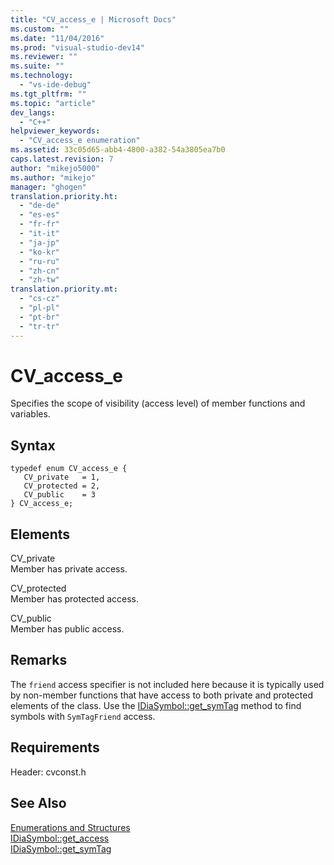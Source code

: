 ```yaml
---
title: "CV_access_e | Microsoft Docs"
ms.custom: ""
ms.date: "11/04/2016"
ms.prod: "visual-studio-dev14"
ms.reviewer: ""
ms.suite: ""
ms.technology: 
  - "vs-ide-debug"
ms.tgt_pltfrm: ""
ms.topic: "article"
dev_langs: 
  - "C++"
helpviewer_keywords: 
  - "CV_access_e enumeration"
ms.assetid: 33c05d65-abb4-4800-a382-54a3805ea7b0
caps.latest.revision: 7
author: "mikejo5000"
ms.author: "mikejo"
manager: "ghogen"
translation.priority.ht: 
  - "de-de"
  - "es-es"
  - "fr-fr"
  - "it-it"
  - "ja-jp"
  - "ko-kr"
  - "ru-ru"
  - "zh-cn"
  - "zh-tw"
translation.priority.mt: 
  - "cs-cz"
  - "pl-pl"
  - "pt-br"
  - "tr-tr"
---
```

# CV_access_e
Specifies the scope of visibility (access level) of member functions and variables.  
  
## Syntax  
  
```cpp#  
typedef enum CV_access_e {   
   CV_private   = 1,  
   CV_protected = 2,  
   CV_public    = 3  
} CV_access_e;  
```  
  
## Elements  
 CV_private  
 Member has private access.  
  
 CV_protected  
 Member has protected access.  
  
 CV_public  
 Member has public access.  
  
## Remarks  
 The `friend` access specifier is not included here because it is typically used by non-member functions that have access to both private and protected elements of the class. Use the [IDiaSymbol::get_symTag](../../debugger/debug-interface-access/idiasymbol-get-symtag.md) method to find symbols with `SymTagFriend` access.  
  
## Requirements  
 Header: cvconst.h  
  
## See Also  
 [Enumerations and Structures](../../debugger/debug-interface-access/enumerations-and-structures.md)   
 [IDiaSymbol::get_access](../../debugger/debug-interface-access/idiasymbol-get-access.md)   
 [IDiaSymbol::get_symTag](../../debugger/debug-interface-access/idiasymbol-get-symtag.md)